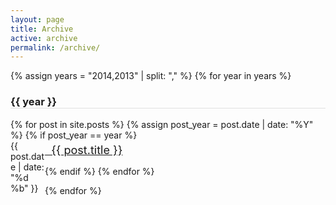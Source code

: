 ```yaml
---
layout: page
title: Archive 
active: archive
permalink: /archive/
---
```


{% assign years = "2014,2013" | split: "," %}
{% for year in years %}
  <h3 style="border-bottom: 1px solid #e0e0e0">{{ year }}</h3>
  <ul style="margin-left: 0px; padding-left: 0px; list-style: none">
    {% for post in site.posts %}
      {% assign post_year = post.date | date: "%Y" %}
      {% if post_year == year %}
        <li style="padding-bottom:10px;">
          <span style = "float: left; width: 55px;" class="post-meta">{{ post.date | date: "%d %b" }}</span>
          <a style = "font-size: 18px; font-weight:normal; line-height: 1.75" class="post-link post-title" href="{{ post.url }}"> &nbsp; {{ post.title }}</a>
        </li>
      {% endif %}
    {% endfor %}
  </ul>
{% endfor %}

